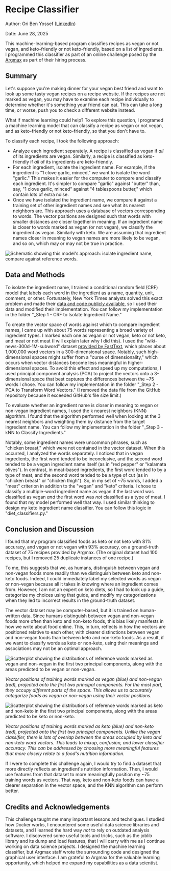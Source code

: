 # Recipe Classifier
Author: Ori Ben Yossef ([LinkedIn](https://www.linkedin.com/in/ori-ben-yossef/))

Date: June 28, 2025

This machine-learning-based program classifies recipes as vegan or not vegan, and keto-friendly or not keto-friendly, based on a list of ingredients. I programmed this classifier as part of an online challenge posed by the [Argmax](https://argmaxml.com/) as part of their hiring process.

## Summary

Let's suppose you're making dinner for your vegan best friend and want to look up some tasty vegan recipes on a recipe website. If the recipes are not marked as vegan, you may have to examine each recipe individually to determine whether it's something your friend can eat. This can take a long time, or worse, push you to check a different website instead.

What if machine learning could help? To explore this question, I programed a machine learning model that can classify a recipe as vegan or not vegan, and as keto-friendly or not keto-friendly, so that you don't have to.

To classify each recipe, I took the following approach:

-	Analyze each ingredient separately. A recipe is classified as vegan if _all_ of its ingredients are vegan. Similarly, a recipe is classified as keto-friendly if _all_ of its ingredients are keto-friendly.
-	For each ingredient, isolate the ingredient name. For example, if the ingredient is "1 clove garlic, minced," we want to isolate the word "garlic." This makes it easier for the computer to compare and classify each ingredient. It's simpler to compare "garlic" against "butter" than, say, "1 clove garlic, minced" against "4 tablespoons butter," which contain lots of extra noise.
-	Once we have isolated the ingredient name, we compare it against a training set of other ingredient names and see what its nearest neighbors are. This approach uses a database of vectors corresponding to words. The vector positions are designed such that words with smaller distances are closer together in meaning. If an ingredient name is closer to words marked as vegan (or not vegan), we classify the ingredient as vegan. Similarly with keto. We are assuming that ingredient names closer in meaning to vegan names are more likely to be vegan, and so on, which may or may not be true in practice.

![Schematic showing this model's approach: isolate ingredient name, compare against reference words.](./Schematic%20of%20Model%20Approach.png)

## Data and Methods

To isolate the ingredient name, I trained a conditional random field (CRF) model that labels each word in the ingredient as a name, quantity, unit, comment, or other. Fortunately, New York Times analysts solved this exact problem and made their [data and code publicly available](https://github.com/nytimes/ingredient-phrase-tagger), so I used their data and modified their implementation. You can follow my implementation in the folder "_Step 1 - CRF to Isolate Ingredient Name."

To create the vector space of words against which to compare ingredient names, I came up with about 75 words representing a broad variety of ingredient types. I marked each one as vegan or not vegan, keto or not keto, and meat or not meat (I will explain later why I did this). I used the "wiki-news-300d-1M-subword" dataset [provided by FastText](https://fasttext.cc/docs/en/english-vectors.html), which places about 1,000,000 word vectors in a 300-dimensional space. Notably, such high-dimensional spaces might suffer from a "curse of dimensionality," which occurs when vector distances become less meaningful in higher-dimensional spaces. To avoid this effect and speed up my computations, I used principal component analysis (PCA) to project the vectors onto a 3-dimensional space that best captures the differences between the ~75 words I chose. You can follow my implementation in the folder "_Step 2 - PCA to Transform Word Vectors." (I removed the data file from the GitHub repository because it exceeded GitHub's file size limit.)

To evaluate whether an ingredient name is closer in meaning to vegan or non-vegan ingredient names, I used the k nearest neighbors (KNN) algorithm. I found that the algorithm performed well when looking at the 3 nearest neighbors and weighting them by distance from the target ingredient name. You can follow my implementation in the folder "_Step 3 - kNN to Classify Ingredients."

Notably, some ingredient names were uncommon phrases, such as "chicken breast," which were not contained in the vector dataset. When this occurred, I analyzed the words separately. I noticed that in vegan ingredients, the first word tended to be inconclusive, and the second word tended to be a vegan ingredient name itself (as in "red pepper" or "kalamata olives"). In contrast, in meat-based ingredients, the first word tended to by a type of meat, and the second word tended to be a type of cut (as in "chicken breast" or "chicken thigh"). So, in my set of ~75 words, I added a "meat" criterion in addition to the "vegan" and "keto" criteria. I chose to classify a multiple-word ingredient name as vegan if the last word was classified as vegan _and_ the first word was _not_ classified as a type of meat. I found that my model performed well that way. I used similar thinking to design my keto ingredient name classifier. You can follow this logic in "diet_classifiers.py."

## Conclusion and Discussion

I found that my program classified foods as keto or not keto with 81% accuracy, and vegan or not vegan with 93% accuracy, on a ground-truth dataset of 75 recipes provided by Argmax. (The original dataset had 100 recipes, but I removed 25 duplicate instances of one recipe.)

To me, this suggests that we, as humans, distinguish between vegan and non-vegan foods more readily than we distinguish between keto and non-keto foods. Indeed, I could immediately label my selected words as vegan or non-vegan because all it takes in knowing where an ingredient comes from. However, I am not an expert on keto diets, so I had to look up a guide, categorize my choices using that guide, and modify my categorizations when they led to incorrect results in the ground-truth dataset.

The vector dataset may be computer-based, but it is trained on human-written data. Since humans distinguish between vegan and non-vegan foods more often than keto and non-keto foods, this bias likely manifests in how we write about food online. This, in turn, reflects in how the vectors are positioned relative to each other, with clearer distinctions between vegan and non-vegan foods than between keto and non-keto foods. As a result, if we want to classify words as keto or non-keto, using their meanings and associations may not be an optimal approach. 

![Scatterplot showing the distributions of reference words marked as vegan and non-vegan in the first two principal components, along with the areas predicted to be vegan or non-vegan.](./2D%20Vegan%20Classifier.png)

_Vector positions of training words marked as vegan (blue) and non-vegan (red), projected onto the first two principal components. For the most part, they occupy different parts of the space. This allows us to accurately categorize foods as vegan or non-vegan using their vector positions._

![Scatterplot showing the distributions of reference words marked as keto and non-keto in the first two principal components, along with the areas predicted to be keto or non-keto.](./2D%20Vegan%20Classifier.png)

_Vector positions of training words marked as keto (blue) and non-keto (red), projected onto the first two principal components. Unlike the vegan classifier, there is lots of overlap between the areas occupied by keto and non-keto word vectors. This leads to mixup, confusion, and lower classifier accuracy. This can be addressed by choosing more meaningful features that more closely relate to a food's nutrition information._

If I were to complete this challenge again, I would try to find a dataset that more directly reflects an ingredient's nutrition information. Then, I would use features from that dataset to more meaningfully position my ~75 training words as vectors. That way, keto and non-keto foods can have a clearer separation in the vector space, and the KNN algorithm can perform better.

## Credits and Acknowledgements

This challenge taught me many important lessons and techniques. I studied how Docker works, I encountered some useful data science libraries and datasets, and I learned the hard way _not_ to rely on outdated analysis software. I discovered some useful tools and tricks, such as the joblib library and its dump and load features, that I will carry with me as I continue working on data science projects. I designed the machine learning classifier, but Argmax staff wrote the surrounding code and designed the graphical user interface. I am grateful to Argmax for the valuable learning opportunity, which helped me expand my capabilities as a data scientist.
